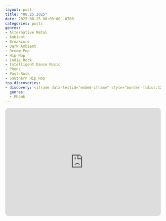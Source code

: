 ```yaml
---
layout: post
title: "08.25.2025"
date: 2025-08-25 00:00:00 -0700
categories: posts
genres:
- Alternative Metal
- Ambient
- Breakcore
- Dark Ambient
- Dream Pop
- Hip Hop
- Indie Rock
- Intelligent Dance Music
- Phonk
- Post-Rock
- Southern Hip Hop
top-discoveries:
- discovery: <iframe data-testid="embed-iframe" style="border-radius:12px" src="https://open.spotify.com/embed/album/5MyRPgbrejBtiK5b7WLMbN?utm_source=generator" width="100%" height="352" frameBorder="0" allowfullscreen="" allow="autoplay; clipboard-write; encrypted-media; fullscreen; picture-in-picture" loading="lazy"></iframe>
  genres:
  - Phonk
---
```

<iframe data-testid="embed-iframe" style="border-radius:12px" src="https://open.spotify.com/embed/playlist/6L7FiSJK2k942pOnAIulSx?utm_source=generator" width="100%" height="352" frameBorder="0" allowfullscreen="" allow="autoplay; clipboard-write; encrypted-media; fullscreen; picture-in-picture" loading="lazy"></iframe>